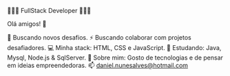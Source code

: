 👨🏻‍💻 FullStack Developer 👨🏻‍💻
 
 Olá amigos! 👋

🚀 Buscando novos desafios.
⚡ Buscando colaborar com projetos desafiadores.
💻 Minha stack: HTML, CSS e JavaScript.
📘 Estudando: Java, Mysql, Node.js & SqlServer.
💬 Sobre mim: Gosto de tecnologias e de pensar em ideias empreendedoras.
📫 daniel.nunesalves@hotmail.com
      
